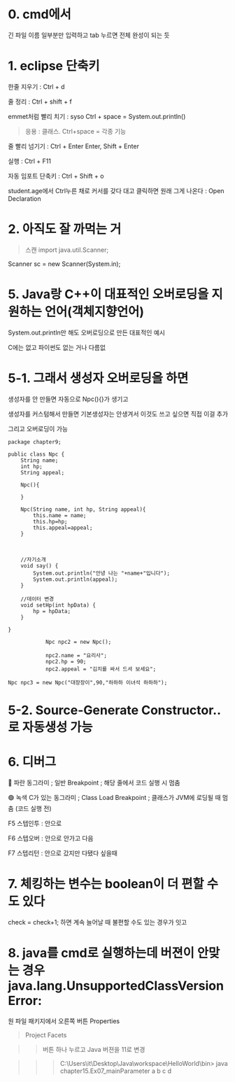 # 0. cmd에서
긴 파일 이름 일부분만 입력하고 tab 누르면 전체 완성이 되는 듯

# 1. eclipse 단축키
한줄 지우기 : Ctrl + d

줄 정리 : Ctrl + shift + f

emmet처럼 빨리 치기 : syso Ctrl + space = System.out.println()

>응용 : 클래스. Ctrl+space = 각종 기능

줄 빨리 넘기기 : Ctrl + Enter Enter, Shift + Enter

실행 : Ctrl + F11

자동 임포트 단축키 : Ctrl + Shift + o

student.age에서 Ctrl누른 채로 커서를 갖다 대고 클릭하면 원래 그게 나온다 : Open Declaration

# 2. 아직도 잘 까먹는 거
>스캔
import java.util.Scanner;
>
Scanner sc = new Scanner(System.in);

# 5. Java랑 C++이 대표적인 오버로딩을 지원하는 언어(객체지향언어)
System.out.println만 해도 오버로딩으로 만든 대표적인 예시

C에는 없고 파이썬도 없는 거나 다름없

# 5-1. 그래서 생성자 오버로딩을 하면
생성자를 안 만들면 자동으로 Npc(){}가 생기고

생성자를 커스텀해서 만들면 기본생성자는 안생겨서 이것도 쓰고 싶으면 직접 이걸 추가

그리고 오버로딩이 가능
```
package chapter9;

public class Npc {
	String name;
	int hp;
	String appeal;
	
	Npc(){
		
	}
	
	Npc(String name, int hp, String appeal){
		this.name = name;
		this.hp=hp;
		this.appeal=appeal;
	}
	
	
	
	//자기소개
	void say() {
		System.out.println("안녕 나는 "+name+"입니다");
		System.out.println(appeal);
	}
	
	//데이터 변경
	void setHp(int hpData) {
		hp = hpData;
	}
	
}
```


```
			Npc npc2 = new Npc();
			
			npc2.name = "요리사";
			npc2.hp = 90;
			npc2.appeal = "김치를 싸서 드셔 보세요";
```
```
Npc npc3 = new Npc("대장장이",90,"하하하 이녀석 하하하");
```

# 5-2. Source-Generate Constructor..로 자동생성 가능


# 6. 디버그

🔵 파란 동그라미 ; 일반 Breakpoint ;	해당 줄에서 코드 실행 시 멈춤

🟢 녹색 C가 있는 동그라미 ;	Class Load Breakpoint ;	클래스가 JVM에 로딩될 때 멈춤 (코드 실행 전)

F5 스텝인투 : 안으로

F6 스텝오버 : 안으로 안가고 다음

F7 스텝리턴 : 안으로 갔지만 다됐다 싶을때

# 7. 체킹하는 변수는 boolean이 더 편할 수도 있다

check = check+1; 하면 계속 늘어날 때 불편할 수도 있는 경우가 잇고

# 8. java를 cmd로 실행하는데 버젼이 안맞는 경우  java.lang.UnsupportedClassVersionError:

원 파일 패키지에서 오른쪽 버튼 Properties

>Project Facets

>>버튼 하나 누르고 Java 버젼을 11로 변경

>>>C:\Users\it\Desktop\Java\workspace\HelloWorld\bin>     java chapter15.Ex07_mainParameter a b c d
